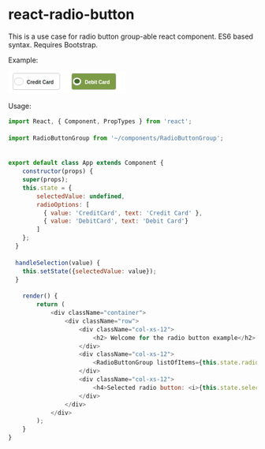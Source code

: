 # react-radio-button
This is a use case for radio button group-able react component. ES6 based syntax.
Requires Bootstrap.

Example:

![Example Image](./example.png?raw=true "Radio Buttons")


Usage:
```javascript
import React, { Component, PropTypes } from 'react';

import RadioButtonGroup from '~/components/RadioButtonGroup';


export default class App extends Component {
	constructor(props) {
    super(props);
    this.state = {
    	selectedValue: undefined,
    	radioOptions: [
	      { value: 'CreditCard', text: 'Credit Card' },
	      { value: 'DebitCard', text: 'Debit Card'}
	    ]
  	};
  }

  handleSelection(value) {
  	this.setState({selectedValue: value});
  }

	render() {
		return (
			<div className="container">
				<div className="row">
					<div className="col-xs-12">
						<h2> Welcome for the radio button example</h2>
					</div>
					<div className="col-xs-12">
						<RadioButtonGroup listOfItems={this.state.radioOptions} selectedItemCallback={(value) => this.handleSelection(value)}/>
					</div>
					<div className="col-xs-12">
						<h4>Selected radio button: <i>{this.state.selectedValue}</i></h4>
					</div>
				</div>
			</div>
		);
	}
}
```
